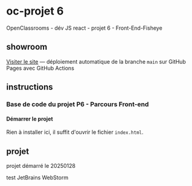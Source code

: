 # oc-projet 6

OpenClassrooms - dév JS react - projet 6 - Front-End-Fisheye

## showroom

[Visiter le site](https://sedomu.github.io/Front-End-Fisheye/) — déploiement automatique de la branche `main` sur GitHub
Pages avec GitHub Actions

## instructions

### Base de code du projet P6 - Parcours Front-end

#### Démarrer le projet

Rien à installer ici, il suffit d'ouvrir le fichier `index.html`.

## projet

projet démarré le 20250128

test JetBrains WebStorm